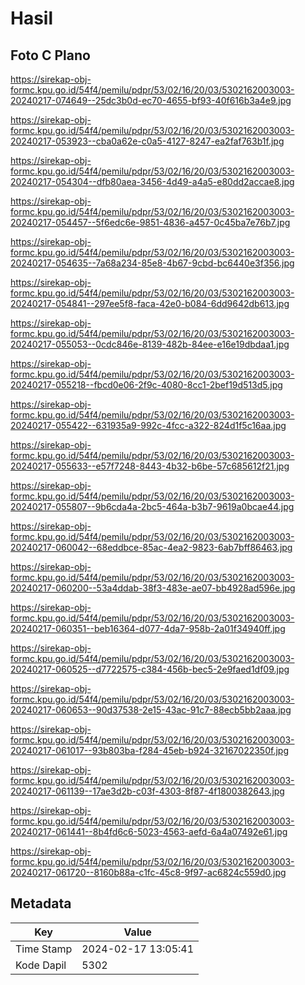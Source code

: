 # Hasil

## Foto C Plano

https://sirekap-obj-formc.kpu.go.id/54f4/pemilu/pdpr/53/02/16/20/03/5302162003003-20240217-074649--25dc3b0d-ec70-4655-bf93-40f616b3a4e9.jpg

https://sirekap-obj-formc.kpu.go.id/54f4/pemilu/pdpr/53/02/16/20/03/5302162003003-20240217-053923--cba0a62e-c0a5-4127-8247-ea2faf763b1f.jpg

https://sirekap-obj-formc.kpu.go.id/54f4/pemilu/pdpr/53/02/16/20/03/5302162003003-20240217-054304--dfb80aea-3456-4d49-a4a5-e80dd2accae8.jpg

https://sirekap-obj-formc.kpu.go.id/54f4/pemilu/pdpr/53/02/16/20/03/5302162003003-20240217-054457--5f6edc6e-9851-4836-a457-0c45ba7e76b7.jpg

https://sirekap-obj-formc.kpu.go.id/54f4/pemilu/pdpr/53/02/16/20/03/5302162003003-20240217-054635--7a68a234-85e8-4b67-9cbd-bc6440e3f356.jpg

https://sirekap-obj-formc.kpu.go.id/54f4/pemilu/pdpr/53/02/16/20/03/5302162003003-20240217-054841--297ee5f8-faca-42e0-b084-6dd9642db613.jpg

https://sirekap-obj-formc.kpu.go.id/54f4/pemilu/pdpr/53/02/16/20/03/5302162003003-20240217-055053--0cdc846e-8139-482b-84ee-e16e19dbdaa1.jpg

https://sirekap-obj-formc.kpu.go.id/54f4/pemilu/pdpr/53/02/16/20/03/5302162003003-20240217-055218--fbcd0e06-2f9c-4080-8cc1-2bef19d513d5.jpg

https://sirekap-obj-formc.kpu.go.id/54f4/pemilu/pdpr/53/02/16/20/03/5302162003003-20240217-055422--631935a9-992c-4fcc-a322-824d1f5c16aa.jpg

https://sirekap-obj-formc.kpu.go.id/54f4/pemilu/pdpr/53/02/16/20/03/5302162003003-20240217-055633--e57f7248-8443-4b32-b6be-57c685612f21.jpg

https://sirekap-obj-formc.kpu.go.id/54f4/pemilu/pdpr/53/02/16/20/03/5302162003003-20240217-055807--9b6cda4a-2bc5-464a-b3b7-9619a0bcae44.jpg

https://sirekap-obj-formc.kpu.go.id/54f4/pemilu/pdpr/53/02/16/20/03/5302162003003-20240217-060042--68eddbce-85ac-4ea2-9823-6ab7bff86463.jpg

https://sirekap-obj-formc.kpu.go.id/54f4/pemilu/pdpr/53/02/16/20/03/5302162003003-20240217-060200--53a4ddab-38f3-483e-ae07-bb4928ad596e.jpg

https://sirekap-obj-formc.kpu.go.id/54f4/pemilu/pdpr/53/02/16/20/03/5302162003003-20240217-060351--beb16364-d077-4da7-958b-2a01f34940ff.jpg

https://sirekap-obj-formc.kpu.go.id/54f4/pemilu/pdpr/53/02/16/20/03/5302162003003-20240217-060525--d7722575-c384-456b-bec5-2e9faed1df09.jpg

https://sirekap-obj-formc.kpu.go.id/54f4/pemilu/pdpr/53/02/16/20/03/5302162003003-20240217-060653--90d37538-2e15-43ac-91c7-88ecb5bb2aaa.jpg

https://sirekap-obj-formc.kpu.go.id/54f4/pemilu/pdpr/53/02/16/20/03/5302162003003-20240217-061017--93b803ba-f284-45eb-b924-32167022350f.jpg

https://sirekap-obj-formc.kpu.go.id/54f4/pemilu/pdpr/53/02/16/20/03/5302162003003-20240217-061139--17ae3d2b-c03f-4303-8f87-4f1800382643.jpg

https://sirekap-obj-formc.kpu.go.id/54f4/pemilu/pdpr/53/02/16/20/03/5302162003003-20240217-061441--8b4fd6c6-5023-4563-aefd-6a4a07492e61.jpg

https://sirekap-obj-formc.kpu.go.id/54f4/pemilu/pdpr/53/02/16/20/03/5302162003003-20240217-061720--8160b88a-c1fc-45c8-9f97-ac6824c559d0.jpg


## Metadata

| Key        | Value               |
| ---------- | ------------------- |
| Time Stamp | 2024-02-17 13:05:41 |
| Kode Dapil | 5302                |



